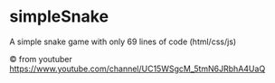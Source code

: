 # simpleSnake
A simple snake game with only 69 lines of code (html/css/js)

© from youtuber
https://www.youtube.com/channel/UC15WSgcM_5tmN6JRbhA4UaQ
